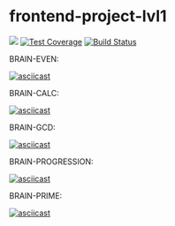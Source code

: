 # frontend-project-lvl1
<a href="https://codeclimate.com/github/sandraLbdv/frontend-project-lvl1/maintainability"><img src="https://api.codeclimate.com/v1/badges/0ef45b38794327d912ed/maintainability" /></a>
[![Test Coverage](https://api.codeclimate.com/v1/badges/0ef45b38794327d912ed/test_coverage)](https://codeclimate.com/github/sandraLbdv/frontend-project-lvl1/test_coverage)
[![Build Status](https://travis-ci.org/sandraLbdv/frontend-project-lvl1.svg?branch=master)](https://travis-ci.org/sandraLbdv/frontend-project-lvl1)

BRAIN-EVEN:

[![asciicast](https://asciinema.org/a/k6me2lwtKyTv3HH3thxqAdSO6.svg)](https://asciinema.org/a/k6me2lwtKyTv3HH3thxqAdSO6)

BRAIN-CALC:

[![asciicast](https://asciinema.org/a/iYMczg5ujEKPt2s0MFKu7h7uq.svg)](https://asciinema.org/a/iYMczg5ujEKPt2s0MFKu7h7uq)

BRAIN-GCD:

[![asciicast](https://asciinema.org/a/byQ6CUnHOuIN5cNoVwzc68jAs.svg)](https://asciinema.org/a/byQ6CUnHOuIN5cNoVwzc68jAs)

BRAIN-PROGRESSION: 

[![asciicast](https://asciinema.org/a/SIUrbwBnXMWUlsGX30BsoRsCO.svg)](https://asciinema.org/a/SIUrbwBnXMWUlsGX30BsoRsCO)

BRAIN-PRIME:

[![asciicast](https://asciinema.org/a/HT4KpxR1QCFOLeFHPDlJu4Wqf.svg)](https://asciinema.org/a/HT4KpxR1QCFOLeFHPDlJu4Wqf)
